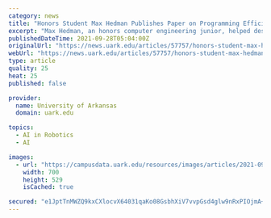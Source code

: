 ```yaml
---
category: news
title: "Honors Student Max Hedman Publishes Paper on Programming Efficient, Omnidirectional Robot Movement"
excerpt: "Max Hedman, an honors computer engineering junior, helped design a robot that could cross factory floors regardless of physical interruptions, leading to publication in IEEEXplore."
publishedDateTime: 2021-09-28T05:04:00Z
originalUrl: "https://news.uark.edu/articles/57757/honors-student-max-hedman-publishes-paper-on-programming-efficient-omnidirectional-robot-movement"
webUrl: "https://news.uark.edu/articles/57757/honors-student-max-hedman-publishes-paper-on-programming-efficient-omnidirectional-robot-movement"
type: article
quality: 25
heat: 25
published: false

provider:
  name: University of Arkansas
  domain: uark.edu

topics:
  - AI in Robotics
  - AI

images:
  - url: "https://campusdata.uark.edu/resources/images/articles/2021-09-23_03-40-35-PMMaxHedman.png"
    width: 700
    height: 529
    isCached: true

secured: "e1JptTnMWZQ9kxCXlocvX64031qaKo08GsbhXiV7vvpGsd4glw9nRxPIOjmA+9sG6m9Pqe8BO9dGIiGy7tQrUdwxC4trTz57mt2k9NBPXeA+UvuWdTT9+QFXRaunj0YrJXZugKJ6FffrADAYJSuuebvK+61U7HImHcy8WaMt/ej+m2wZMHdfvHNtUoI9wCfqIG0Xl0N+mXqIfilZFx2z1KJBUhLpG+3Gq/eDxooCswn55k406u1S48iePttQU51H/TtejBZhY7yNgsIjVBs6RaR+PK5BVqxdUwpdJzlHbX2OCjQmjSdYNWVpIYrF0B7I9R3efOllpksNhyx+96nldeaQ6KbkgH2GWjckSMn/NnU=;6JgKXu6DvIE5rKMPSVJNjQ=="
---
```


